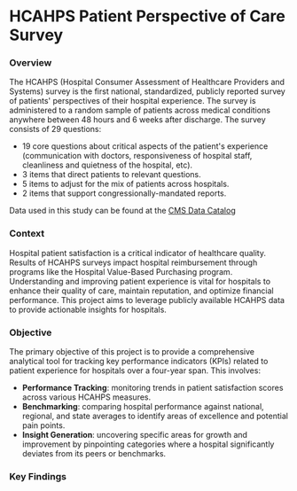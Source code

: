 # HCAHPS Patient Perspective of Care Survey
### Overview
The HCAHPS (Hospital Consumer Assessment of Healthcare Providers and Systems) survey is the first national, standardized, publicly reported survey of patients' perspectives of their hospital experience. The survey is administered to a random sample of patients across medical conditions anywhere between 48 hours and 6 weeks after discharge. The survey consists of 29 questions:
  - 19 core questions about critical aspects of the patient's experience (communication with doctors, responsiveness of hospital staff, cleanliness and quietness of the hospital, etc).
  - 3 items that direct patients to relevant questions.
  - 5 items to adjust for the mix of patients across hospitals.
  - 2 items that support congressionally-mandated reports.

Data used in this study can be found at the [CMS Data Catalog](https://data.cms.gov/provider-data/search?theme=Hospitals)

### Context
Hospital patient satisfaction is a critical indicator of healthcare quality. Results of HCAHPS surveys impact hospital reimbursement through programs like the Hospital Value-Based Purchasing program. Understanding and improving patient experience is vital for hospitals to enhance their quality of care, maintain reputation, and optimize financial performance. This project aims to leverage publicly available HCAHPS data to provide actionable insights for hospitals.

### Objective
The primary objective of this project is to provide a comprehensive analytical tool for tracking key performance indicators (KPIs) related to patient experience for hospitals over a four-year span. This involves:
  - **Performance Tracking**: monitoring trends in patient satisfaction scores across various HCAHPS measures.
  - **Benchmarking**: comparing hospital performance against national, regional, and state averages to identify areas of excellence and potential pain points.
  - **Insight Generation**: uncovering specific areas for growth and improvement by pinpointing categories where a hospital significantly deviates from its peers or benchmarks.

### Key Findings

